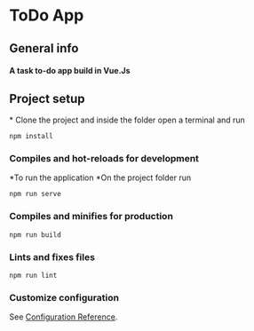 # ToDo App

## General info

#### A task to-do app build in Vue.Js

## Project setup

\* Clone the project and inside the folder open a terminal and run

```
npm install
```

### Compiles and hot-reloads for development

\*To run the application
\*On the project folder run

```
npm run serve
```

### Compiles and minifies for production

```
npm run build
```

### Lints and fixes files

```
npm run lint
```

### Customize configuration

See [Configuration Reference](https://cli.vuejs.org/config/).

